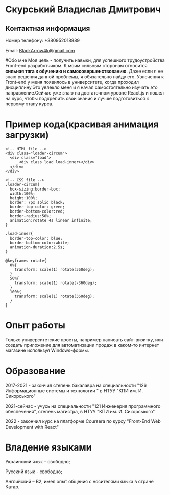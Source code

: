 # Скурський Владислав Дмитрович
## Контактная информация
Номер телефону: +380952018889

Еmail: BlackArrow4k@gmail.com

#Обо мне
Моя цель - получить навыки, для успешного трудоустройства Front-end разработчиком. К моим сильным сторонам относится **сильная тяга к обучению и самосовершенствованию**. Даже если я не знаю решения данной проблемы, я обязательно найду его. Увлечения к Front-end у меня появилось в университете, когда проходил дисциплину.Это увлекло меня и я начал самостоятельно изучать это направление.Сейчас уже знаю на достаточном уровне React.js и пошел на курс, чтобы подкрепить свои знания и лучше подготовиться к первому этапу курса.

# Пример кода(красивая анимация загрузки)
```
<!-- HTML file -->
<div class="loader-circum">
  <div class="load">
      <div class load load-inner></div>
  </div>
</div>

<!-- CSS file -->
.loader-circum{
  box-sizing:border-box;
  width:100%;
  height:100%;
  border: 7px solid black;
  border-top-color: green;
  border-bottom-color:red;
  border-radius:50%;
  animation:rotate 4s linear infinite; 
}

.load-inner{
  border-top-color: blue;
  border-bottom-color:white;
  animation-duration:2.5s;
}

@keyframes rotate{
  0%{
    transform: scale(1) rotate(360deg);
  }
  50%{
    transform: scale(1) rotate(-360deg);
  }
  100%{
    transform: scale(1) rotate(360deg);
  }
}
```
# Опыт работы
Только университетские проеты, например написать сайт-визитку, или создать приложение для автоматизации продаж в каком-то интернет магазине используя Windows-формы.

# Образование
2017-2021 - закончил степень бакалавра на специальности "126 Информационные системы и технологии " в НТУУ "КПИ им. И. Сикорського"

2021-сейчас - учусь на специальности "121 Инженерия программного обеспечения", степень магистра, в НТУУ "КПИ им. И. Сикорського"

2022 - закончил курс на платформе Coursera по курсу "Front-End Web Development with React"

# Владение языками
Украинский язык – свободно;

Русский язык - свободно;

Английский – В2, имел опыт общения с носителями языка в стране Катар.
